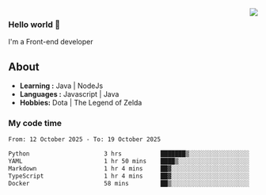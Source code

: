 <img align='right' src="https://github-readme-stats.vercel.app/api?username=jumodada&show_icons=true&theme=vue">

### Hello world 👋

I'm a Front-end developer 
    
## About
-  **Learning :** Java | NodeJs
-  **Languages :** Javascript | Java
-  **Hobbies:** Dota | The Legend of Zelda

### My code time

<!--START_SECTION:waka-->

```txt
From: 12 October 2025 - To: 19 October 2025

Python                     3 hrs           ███████▒░░░░░░░░░░░░░░░░░   29.02 %
YAML                       1 hr 50 mins    ████▒░░░░░░░░░░░░░░░░░░░░   17.81 %
Markdown                   1 hr 4 mins     ██▓░░░░░░░░░░░░░░░░░░░░░░   10.34 %
TypeScript                 1 hr 4 mins     ██▓░░░░░░░░░░░░░░░░░░░░░░   10.32 %
Docker                     58 mins         ██▒░░░░░░░░░░░░░░░░░░░░░░   09.38 %
```

<!--END_SECTION:waka-->
